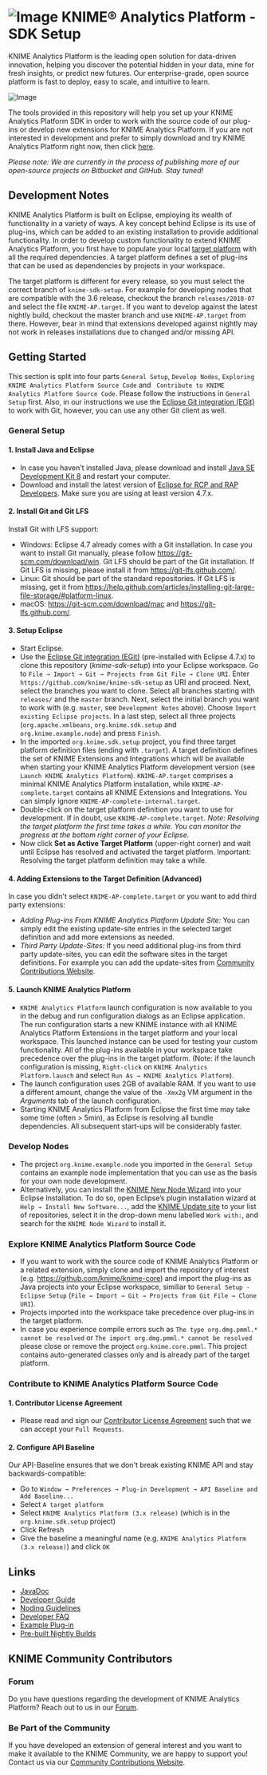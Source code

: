 # ![Image](https://www.knime.com/files/knime_logo_github_40x40_4layers.png) KNIME® Analytics Platform - SDK Setup

KNIME Analytics Platform is the leading open solution for data-driven innovation, helping you discover the potential hidden in your data, mine for fresh insights, or predict new futures. Our enterprise-grade, open source platform is fast to deploy, easy to scale, and intuitive to learn.

![Image](https://www-cdn.knime.com/sites/default/files/inline-images/knime-analytics-platform.png)

The tools provided in this repository will help you set up your KNIME Analytics Platform SDK in order to work with the source code of our plug-ins or develop new extensions for KNIME Analytics Platform. If you are not interested in development and prefer to simply download and try KNIME Analytics Platform right now, then click [here](http://knime.com/downloads).

_Please note: We are currently in the process of publishing more of our open-source projects on Bitbucket and GitHub. Stay tuned!_

## Development Notes
KNIME Analytics Platform is built on Eclipse, employing its wealth of functionality in a variety of ways. A key concept behind Eclipse is its use of plug-ins, which can be added to an existing installation to provide additional functionality. In order to develop custom functionality to extend KNIME Analytics Platform, you first have to populate your local [target platform](https://wiki.eclipse.org/PDE/Target_Definitions) with all the required dependencies. A target platform defines a set of plug-ins that can be used as dependencies by projects in your workspace. 

The target platform is different for every release, so you must select the correct branch of ``knime-sdk-setup``. For example for developing
nodes that are compatible with the 3.6 release, checkout the branch ``releases/2018-07`` and select the file ``KNIME-AP.target``. If you want to develop against the latest nightly build, checkout the master branch and use ``KNIME-AP.target`` from there. However, bear in mind that extensions developed against nightly may not work in
releases installations due to changed and/or missing API.

## Getting Started
This section is split into four parts ``General Setup``,  ``Develop Nodes``, ``Exploring KNIME Analytics Platform Source Code`` and `` Contribute to KNIME Analytics Platform Source Code``.  Please follow the instructions in ``General Setup`` first. Also, in our instructions we use the [Eclipse Git integration (EGit)](https://www.eclipse.org/egit/) to work with Git, however, you can use any other Git client as well.

### General Setup
#### 1. Install Java and Eclipse
* In case you haven't installed Java, please download and install [Java SE Development Kit 8](http://www.oracle.com/technetwork/java/javase/downloads/jdk8-downloads-2133151.html) and restart your computer.
* Download and install the latest version of [Eclipse for RCP and RAP Developers](https://www.eclipse.org/downloads/eclipse-packages/). Make sure you are using at least version 4.7.x.

#### 2. Install Git and Git LFS
Install Git with LFS support:

* Windows: Eclipse 4.7 already comes with a Git installation. In case you want to install Git manually, please follow https://git-scm.com/download/win. Git LFS should be part of the Git installation. If Git LFS is missing, please install it from https://git-lfs.github.com/.
* Linux: Git should be part of the standard repositories. If Git LFS is missing, get it from https://help.github.com/articles/installing-git-large-file-storage/#platform-linux.
* macOS: https://git-scm.com/download/mac and https://git-lfs.github.com/.

#### 3. Setup Eclipse
* Start Eclipse.
* Use the [Eclipse Git integration (EGit)](https://www.eclipse.org/egit/) (pre-installed with Eclipse 4.7.x) to clone this repository (_knime-sdk-setup_) into your Eclipse workspace. Go to ``File → Import → Git → Projects from Git File → Clone URI``. Enter ``https://github.com/knime/knime-sdk-setup`` as URI and proceed. Next, select the branches you want to clone. Select all branches starting with ``releases/`` and the `master` branch. Next, select the initial branch you want to work with (e.g. ``master``, see ``Development Notes`` above). Choose ``Import existing Eclipse projects``. In a last step, select all three projects (``org.apache.xmlbeans``, ``org.knime.sdk.setup`` and ``org.knime.example.node``) and press ``Finish``.
* In the imported ``org.knime.sdk.setup`` project, you find three target platform definition files (ending with ``.target``). A target definition defines the set of KNIME Extensions and Integrations which will be available when starting your KNIME Analytics Platform development version (see ``Launch KNIME Analytics Platform``). ``KNIME-AP.target`` comprises a minimal KNIME Analytics Platform installation, while ``KNIME-AP-complete.target`` contains all KNIME Extensions and Integrations. You can simply ignore ``KNIME-AP-complete-internal.target``.
* Double-click on the target platform definition you want to use for development. If in doubt, use ``KNIME-AP-complete.target``. _Note: Resolving the target platform the first time takes a while. You can monitor the progress at the bottom right corner of your Eclipse._
* Now click __Set as Active Target Platform__ (upper-right corner) and wait until Eclipse has resolved and activated the target platform. Important: Resolving the target platform definition may take a while.

#### 4. Adding Extensions to the Target Definition (Advanced)
In case you didn't select ``KNIME-AP-complete.target`` or you want to add third party extensions:

* _Adding Plug-ins From KNIME Analytics Platform Update Site:_ You can simply edit the existing update-site entries in the selected target definition and add more extensions as needed.
* _Third Party Update-Sites:_ If you need additional plug-ins from third party update-sites, you can edit the software sites in the target definitions. For example you can add the update-sites from [Community Contributions Website](https://www.knime.com/community).

#### 5. Launch KNIME Analytics Platform
* ``KNIME Analytics Platform`` launch configuration is now available to you in the debug and run configuration dialogs as an Eclipse application. The run configuration starts a new KNIME instance with all KNIME Analytics Platform Extensions in the target platform and your local workspace. This launched instance can be used for testing your custom functionality. All of the plug-ins available in your workspace take precedence over the plug-ins in the target platform. (Note: if the launch configuration is missing, ``Right-click`` on ``KNIME Analytics Platform.launch`` and select ``Run As → KNIME Analytics Platform``).
* The launch configuration uses 2GB of available RAM. If you want to use a different amount, change the value of the ``-Xmx2g`` VM argument in the _Arguments_ tab of the launch configuration.
* Starting KNIME Analytics Platform from Eclipse the first time may take some time (often > 5min), as Eclipse is resolving all bundle dependencies. All subsequent start-ups will be considerably faster.

### Develop Nodes
* The project ``org.knime.example.node`` you imported in the ``General Setup`` contains an example node implementation that you can use as the basis for your own node development.
* Alternatively, you can install the [KNIME New Node Wizard](https://www.knime.com/developer/documentation/wizard) into your Eclipse Installation. To do so, open Eclipse’s plugin installation wizard at ``Help → Install New Software...``, add the [KNIME Update site](http://update.knime.com/analytics-platform/3.7) to your list of repositories, select it in the drop-down menu labelled ``Work with:``, and search for the ``KNIME Node Wizard`` to install it.
### Explore KNIME Analytics Platform Source Code
* If you want to work with the source code of KNIME Analytics Platform or a related extension, simply clone and import the repository of interest (e.g. https://github.com/knime/knime-core) and import the plug-ins as Java projects into your Eclipse workspace, similiar to ``General Setup - Eclipse Setup`` (``File → Import → Git → Projects from Git File → Clone URI``). 
* Projects imported into the workspace take precedence over plug-ins in the target platform.
* In case you experience compile errors such as ``The type org.dmg.pmml.* cannot be resolved`` or ``The import org.dmg.pmml.* cannot be resolved`` please close or remove the project ``org.knime.core.pmml``. This project contains auto-generated classes only and is already part of the target platform.

### Contribute to KNIME Analytics Platform Source Code
#### 1. Contributor License Agreement
* Please read and sign our [Contributor License Agreement](https://github.com/knime/knime-sdk-setup/blob/master/CONTRIBUTING.MD) such that we can accept your ``Pull Requests``.

#### 2. Configure API Baseline
Our API-Baseline ensures that we don't break existing KNIME API and stay backwards-compatible:
* Go to ``Window → Preferences → Plug-in Development → API Baseline and Add Baseline...``
* Select ``A target platform``
* Select ``KNIME Analytics Platform (3.x release)`` (which is in the ``org.knime.sdk.setup`` project)
* Click Refresh
* Give the baseline a meaningful name (e.g. ``KNIME Analytics Platform (3.x release)``) and click ``OK``

## Links
* [JavaDoc](https://www.knime.com/javadoc-api)
* [Developer Guide](https://www.knime.com/developer-guide)
* [Noding Guidelines](https://tech.knime.org/files/development/noding_guidelines.pdf)
* [Developer FAQ](https://www.knime.com/developer/faq)
* [Example Plug-in](https://www.knime.com/developer/example/node-model)
* [Pre-built Nightly Builds](https://www.knime.com/form/nightly-build)

## KNIME Community Contributors
### Forum
Do you have questions regarding the development of KNIME Analytics Platform? Reach out to us in our [Forum](https://forum.knime.com/c/knime-development).

### Be Part of the Community
If you have developed an extension of general interest and you want to make it available to the KNIME Community, we are happy to support you! Contact us via our [Community Contributions Website](https://www.knime.com/community). 
